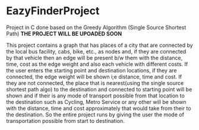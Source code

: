 # EazyFinderProject
Project in C done based on the Greedy Algorithm (Single Source Shortest Path)
<strong>THE PROJECT WILL BE UPOADED SOON</strong>

This project contains a graph that has places of a city that are connected by the local bus facility, cabs, bike, etc., as nodes and, if they are connected by that vehicle then an
edge will be present b/w them with the distance, time, cost as the edge weight and also each vehicle with different costs. If the user enters the starting point and destination
locations, if they are connected, the edge weight will be shown i;e distance, time and cost. If they are not connected, the place that is nearest(using the single source shortest
path algo) to the destination and connected to starting point will be shown and if their is any mode of transport possible from that location to the destination such as Cycling,
Metro Service or any other will be shown with the distance, time and cost approximately that would take from their to the destination. So the entire project runs by giving the
user the mode of transportation possible from start to destination.
